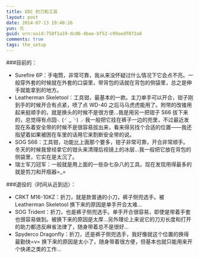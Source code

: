 ```yaml
---
title: EDC 的刀和工具
layout: post
date: 2014-07-13 19:40:26
yun: 元
guid: urn:uuid:758f1a19-dc06-4bae-bf52-c99aedf072a8
comments: true
tags: the_setup
---
```

###目前的：

- Surefire 6P：手电筒，非常可靠，我从来没怀疑过什么情况下它会点不亮。一般穿外套的时候就在外套的口袋里，带背包的话就在背包的侧袋里，总之是伸手就能拿到的地方。
- Leatherman Skeletool：工具钳，最基本的一款。主刀单手可以开合，钳子刚到手的时候开合有点紧，喷了点 WD-40 之后马马虎虎能用了。附带的改锥用起来挺顺手的，就是换头的时候不是很方便…我是用另一把钳子 S66 拔下来的，总觉得有点囧╮(╯_╰)╭ 我一般把它挂在裤子一边的兜里，不过最近发现在系着安全带的时候不是很容易拔出来，看来得另找个合适的位置——我还指望着如果被困在车里的话用它来割断安全带的说。
- SOG S66：工具钳，功能比上面那个要多，钳子非常可靠，开合非常顺手。冬天的时候我曾经拿它的钳头来清理后视镜上的冰层…我一般把它放在背包的侧袋里，它实在是太沉了。
- 瑞士军刀冠军：一般就是用上面的一些杂七杂八的工具。现在发现用得最多的就是剪刀和开瓶器=_=

###退役的（时间从近到远）：

- CRKT M16-10KZ：折刀，就是款普通的小刀，裤子侧兜选手。被 Leatherman Skeletool 换下来的原因是单手开合太难…
- SOG Trident：折刀，也是裤子侧兜选手。单手开合很容易，即使是带着手套也很容易做到。被换下来的原因是太厚…另外理论上来说它的刀刃长度和打开的助力都违反麻省法律了，随身带着总不是很好…
- Spyderco Dragonfly：折刀，还是裤子侧兜选手，我好像就这个位置的换得最勤快=v= 换下来的原因是太小了，随身带着很方便，但基本也就只能用来开个快递之类的工作…

